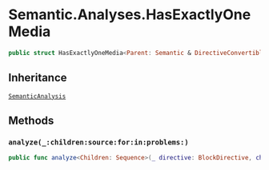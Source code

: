 # Semantic.Analyses.HasExactlyOneMedia

``` swift
public struct HasExactlyOneMedia<Parent: Semantic & DirectiveConvertible>: SemanticAnalysis 
```

## Inheritance

[`SemanticAnalysis`](/SemanticAnalysis)

## Methods

### `analyze(_:children:source:for:in:problems:)`

``` swift
public func analyze<Children: Sequence>(_ directive: BlockDirective, children: Children, source: URL?, for bundle: DocumentationBundle, in context: DocumentationContext, problems: inout [Problem]) -> (Media?, remainder: MarkupContainer) where Children.Element == Markup 
```
